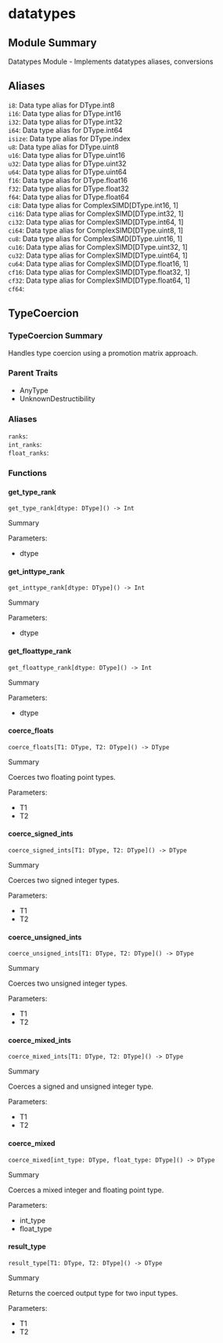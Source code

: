 



# datatypes

##  Module Summary
  
Datatypes Module - Implements datatypes aliases, conversions
## Aliases
  
`i8`: Data type alias for DType.int8  
`i16`: Data type alias for DType.int16  
`i32`: Data type alias for DType.int32  
`i64`: Data type alias for DType.int64  
`isize`: Data type alias for DType.index  
`u8`: Data type alias for DType.uint8  
`u16`: Data type alias for DType.uint16  
`u32`: Data type alias for DType.uint32  
`u64`: Data type alias for DType.uint64  
`f16`: Data type alias for DType.float16  
`f32`: Data type alias for DType.float32  
`f64`: Data type alias for DType.float64  
`ci8`: Data type alias for ComplexSIMD[DType.int16, 1]   
`ci16`: Data type alias for ComplexSIMD[DType.int32, 1]   
`ci32`: Data type alias for ComplexSIMD[DType.int64, 1]   
`ci64`: Data type alias for ComplexSIMD[DType.uint8, 1]   
`cu8`: Data type alias for ComplexSIMD[DType.uint16, 1]   
`cu16`: Data type alias for ComplexSIMD[DType.uint32, 1]   
`cu32`: Data type alias for ComplexSIMD[DType.uint64, 1]   
`cu64`: Data type alias for ComplexSIMD[DType.float16, 1]   
`cf16`: Data type alias for ComplexSIMD[DType.float32, 1]   
`cf32`: Data type alias for ComplexSIMD[DType.float64, 1]   
`cf64`: 
## TypeCoercion

### TypeCoercion Summary
  
  
Handles type coercion using a promotion matrix approach.  

### Parent Traits
  

- AnyType
- UnknownDestructibility

### Aliases
  
`ranks`:   
`int_ranks`:   
`float_ranks`:   

### Functions

#### get_type_rank


```Mojo
get_type_rank[dtype: DType]() -> Int
```  
Summary  
  
  
  
Parameters:  

- dtype

#### get_inttype_rank


```Mojo
get_inttype_rank[dtype: DType]() -> Int
```  
Summary  
  
  
  
Parameters:  

- dtype

#### get_floattype_rank


```Mojo
get_floattype_rank[dtype: DType]() -> Int
```  
Summary  
  
  
  
Parameters:  

- dtype

#### coerce_floats


```Mojo
coerce_floats[T1: DType, T2: DType]() -> DType
```  
Summary  
  
Coerces two floating point types.  
  
Parameters:  

- T1
- T2

#### coerce_signed_ints


```Mojo
coerce_signed_ints[T1: DType, T2: DType]() -> DType
```  
Summary  
  
Coerces two signed integer types.  
  
Parameters:  

- T1
- T2

#### coerce_unsigned_ints


```Mojo
coerce_unsigned_ints[T1: DType, T2: DType]() -> DType
```  
Summary  
  
Coerces two unsigned integer types.  
  
Parameters:  

- T1
- T2

#### coerce_mixed_ints


```Mojo
coerce_mixed_ints[T1: DType, T2: DType]() -> DType
```  
Summary  
  
Coerces a signed and unsigned integer type.  
  
Parameters:  

- T1
- T2

#### coerce_mixed


```Mojo
coerce_mixed[int_type: DType, float_type: DType]() -> DType
```  
Summary  
  
Coerces a mixed integer and floating point type.  
  
Parameters:  

- int_type
- float_type

#### result_type


```Mojo
result_type[T1: DType, T2: DType]() -> DType
```  
Summary  
  
Returns the coerced output type for two input types.  
  
Parameters:  

- T1
- T2
